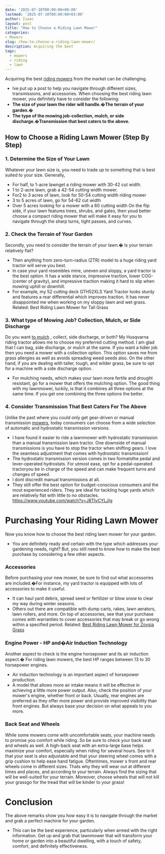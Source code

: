 ```yaml
---
date: '2025-07-10T00:00:00+00:00'
lastmod: '2025-07-10T00:00:00+03:00'
author: Isaac
layout: post
title: "How to Choose a Riding Lawn Mower"
categories:
- Mowers
slug: /how-to-choose-a-riding-lawn-mower/
description: Acquiring the best
tags: 
  - mowers
  - riding
  - lawn
---
```

Acquiring the best
[riding mowers](https://en.wikipedia.org/wiki/Riding_mower)
from the market can be challenging.
- Ive put up a post to help you navigate through different sizes, transmissions, and accessories.
When choosing the best riding lawn mower, you definitely have to consider the following:
- **The size of your lawn the rider will handle.�The terrain of your garden.�**
- **The type of the mowing job-collection, mulch, or side discharge.�Transmission that best caters to the above.**
## How to Choose a Riding Lawn Mower (Step By Step)
### 1. Determine the Size of Your Lawn
Whatever your lawn size is, you need to trade up to something that is best suited to your size.
Generally,
- For half,  to 1-acre lawnget a riding mower with 30-42 cut width.
- 1 to 2-acre lawn, grab a 42-54 cutting width mower.
- For2 to 3 acres of lawn, look for 50-54 cutting width riding mower
- 3 to 5 acres of lawn, go for 54-62 cut width
- Over 5 acres looking for a mower with a 60 cutting width
On the flip side, if your lawn features trees, shrubs, and gates, then youd better choose a compact riding mower that will make it easy for you to navigate through the sharp turns, tight passes, and curves.
### 2. Check the Terrain of Your Garden
Secondly, you need to consider the terrain of your lawn.� Is your terrain relatively flat?
- Then anything from zero-turn-radius (ZTR) model to a huge riding yard tractor will serve you best.
- In case your yard resembles mine, uneven and sloppy, a yard tractor is the best option.
It has a wide stance, impressive traction, lower COG- (center of gravity), and impressive traction making it hard to slip when mowing uphill or downhill.
- For example, my 52 cutting deck GTH52XLS Yard Tractor looks sturdy and features a rear differential which improves traction.
It has never disappointed me when working on my sloppy lawn and wet grass.
Related:
Best Riding Lawn Mower for Tall Grass
### 3. What type of Mowing Job? Collection, Mulch, or Side Discharge
Do you want
[to mulch](https://pestpolicy.com/best-lawn-mower-with-mulcher/)
, collect, side discharge, or both?
My Husqvarna riding tractor allows me to choose my preferred cutting method. I am glad that I can bag, side discharge, or mulch at the same.
If you want a tidier job then you need a mower with a collection option. This option saves me from grass allergies as well as avoids spreading weed seeds also.
On the other hand, if you are dealing with taller, tough, and wilder grass, be sure to opt for a machine with a side discharge option.
- For mulching needs, which makes your lawn more fertile and drought resistant, go for a mower that offers the mulching option.
The good thing with my lawnmower, luckily, is that it combines all three options at the same time. If you get one combining the three options the better.
### 4. Consider Transmission That Best Caters For The Above
Unlike the past where you could only get gear-driven or manual transmission [mowers](/posts/best-lawn-mower-for-large-yard/), today consumers can choose from a wide selection of automatic and hydrostatic transmission versions.
- I have found it easier to ride a lawnmower with hydrostatic transmission than a manual transmission lawn tractor.
One downside of manual transmissions is you have to stop the tractor when shifting gears. I love the seamless adjustment that comes with hydrostatic transmission!
- The hydrostatic transmission version comes in two formatsthe pedal and lever-operated hydrostats.
For utmost ease, opt for a pedal-operated tractoryou be in charge of the speed and can make frequent turns and changes of speed.
- I dont discredit manual transmissions at all.
- They still offer the best option for budget-conscious consumers and the most experienced riders.
They are ideal for tackling huge yards which are relatively flat with little to no obstacles.
https://www.youtube.com/watch?v=J8TIvCYLJIg
# Purchasing Your Riding Lawn Mower
Now you know how to choose the best riding lawn mower for your garden.
- You are definitely ready and certain with the type which addresses your gardening needs, right?
But, you still need to know how to make the best purchase by considering a few other aspects.
### Accessories
Before purchasing your new mower, be sure to find out what accessories are included.�For instance, my yard tractor is equipped with lots of accessories to make it useful.
- It can haul yard debris, spread seed or fertilizer or blow snow to clear my way during winter seasons.
- Others out there are compatible with dump carts, rakes, lawn aerators, lawn rollers, and more.
On top of accessories, see that your purchase comes with warranties to cover accessories that may break or go wrong within a specified period.
Related:
[Best Riding Lawn Mower for Zoysia Grass](https://pestpolicy.com/best-riding-lawn-mower-for-zoysia-grass/)
### Engine Power - HP and�Air Induction Technology
Another aspect to check is the engine horsepower and its air induction aspect.� For riding lawn mowers, the best HP ranges between 13 to 30 horsepower engines.
- Air induction technology is an important aspect of horsepower production.
- A model that allows more air intake means it will be effective in achieving a little more power output.
Also, check the position of your mower's engine, whether front or back.
Usually, rear engines are preferred as they offer more power and provide improved visibility than front engines. But always base your decision on what appeals to you more.
### Back Seat and Wheels
While some mowers come with uncomfortable seats, your machine needs to promise you comfort while riding.
So be sure to check your back seat and wheels as well. A high-back seat with an extra-large base helps maximize your comfort, especially when riding for several hours.
See to it that your seat is also adjustable and that your steering wheel comes with a grip cushion to help ease hand fatigue.
Oftentimes, mower s front and rear wheels come in different sizes. Thats why they will wear out at different times and places, and according to your terrain.
Always find the sizing that will be well-suited for your terrain.
Moreover, choose wheels that will not kill your grassgo for the tread that will be kinder to your grass!
# Conclusion
The above remarks show you how easy it is to navigate through the market and grab a perfect machine for your garden.
- This can be the best experience, particularly when armed with the right information.
Get up and grab that lawnmower that will transform your home or garden into a beautiful dwelling, with a touch of safety, comfort, and definitely effectiveness.
